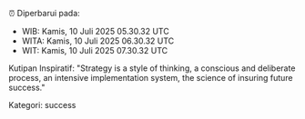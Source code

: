 ⏰ Diperbarui pada:
- WIB: Kamis, 10 Juli 2025 05.30.32 UTC
- WITA: Kamis, 10 Juli 2025 06.30.32 UTC
- WIT: Kamis, 10 Juli 2025 07.30.32 UTC

Kutipan Inspiratif:
"Strategy is a style of thinking, a conscious and deliberate process, an intensive implementation system, the science of insuring future success."


Kategori: success


